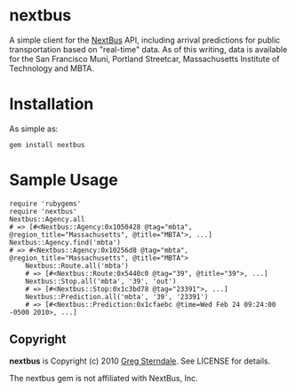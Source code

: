 nextbus
===========

A simple client for the [NextBus](http://www.nextbus.com) API, including arrival predictions for public transportation based on "real-time" data. As of this writing, data is available for the San Francisco Muni, Portland Streetcar, Massachusetts Institute of Technology and MBTA.

Installation
============

As simple as:

    gem install nextbus

Sample Usage
============

    require 'rubygems'
    require 'nextbus'
    Nextbus::Agency.all
    # => [#<Nextbus::Agency:0x1050428 @tag="mbta", @region_title="Massachusetts", @title="MBTA">, ...]
    Nextbus::Agency.find('mbta')
    # => #<Nextbus::Agency:0x10256d8 @tag="mbta", @region_title="Massachusetts", @title="MBTA">
		Nextbus::Route.all('mbta')
		# => [#<Nextbus::Route:0x5440c0 @tag="39", @title="39">, ...]
		Nextbus::Stop.all('mbta', '39', 'out')
		# => [#<Nextbus::Stop:0x1c3bd78 @tag="23391">, ...]
		Nextbus::Prediction.all('mbta', '39', '23391')
		# => [#<Nextbus::Prediction:0x1cfaebc @time=Wed Feb 24 09:24:00 -0500 2010>, ...]

Copyright
---------

**nextbus** is Copyright (c) 2010 [Greg Sterndale](http://gregsterndale.com). See LICENSE for details.

The nextbus gem is not affiliated with NextBus, Inc.
